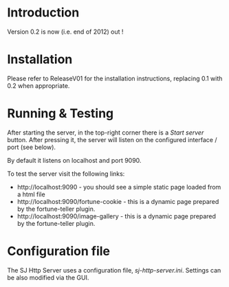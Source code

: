 # Introduction #

Version 0.2 is now (i.e. end of 2012) out !


# Installation #

Please refer to ReleaseV01 for the installation instructions, replacing 0.1 with 0.2 when appropriate.

# Running & Testing #

After starting the server, in the top-right corner there is a _Start server_ button. After pressing it, the server will listen on the configured interface / port (see below).

By default it listens on localhost and port 9090.

To test the server visit the following links:
  * http://localhost:9090 - you should see a simple static page loaded from a html file
  * http://localhost:9090/fortune-cookie - this is a dynamic page prepared by the fortune-teller plugin.
  * http://localhost:9090/image-gallery - this is a dynamic page prepared by the fortune-teller plugin.

# Configuration file #

The SJ Http Server uses a configuration file, _sj-http-server.ini_. Settings can be also modified via the GUI.